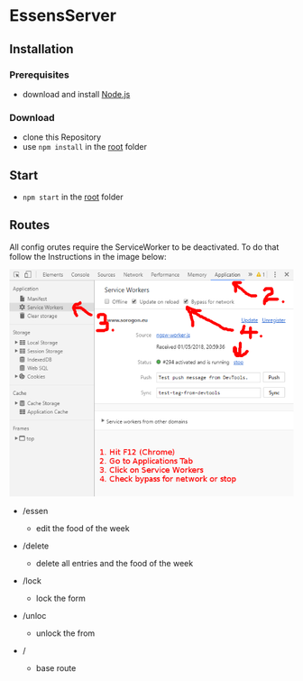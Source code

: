 # EssensServer

## Installation

### Prerequisites

* download and install [Node.js](https://nodejs.org/en/download/)

### Download

* clone this Repository
* use `npm install` in the [root](https://github.com/greflm13/EssensServer) folder

## Start

* `npm start` in the [root](https://github.com/greflm13/EssensServer) folder

## Routes

All config orutes require the ServiceWorker to be deactivated. To do that follow the Instructions in the image below:

![Instructions](https://github.com/greflm13/EssensServer/blob/master/instructions.png)

* /essen

  * edit the food of the week

* /delete

  * delete all entries and the food of the week

* /lock

  * lock the form

* /unloc

  * unlock the from

* /
  * base route
